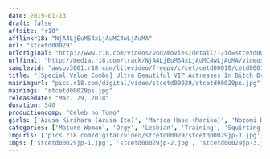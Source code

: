 ```yaml
---
date: 2019-01-13
draft: false
affsite: "r18"
afflinkr18: "NjA4LjEuMS4xLjAuMC4wLjAuMA"
url: "stcetd00029"
urloriginal: "http://www.r18.com/videos/vod/movies/detail/-/id=stcetd00029"
urlfinal: "http://media.r18.com/track/NjA4LjEuMS4xLjAuMC4wLjAuMA/videos/vod/movies/detail/-/id=stcetd00029"
samplevid: "awspv3001.r18.com/litevideo/freepv/c/cet/cetd00018/cetd00018_dmb_w.mp4"
title: "[Special Value Combo] Ultra Beautiful VIP Actresses In Bitch Breaking In Impregnation Sex! Yu Kawakami Marika Azusa Kirihara Kana Nagasawa Nozomi Hazuki Ren Azumi"
mainimgurl: "pics.r18.com/digital/video/stcetd00029/stcetd00029ps.jpg"
mainimgs: "stcetd00029ps.jpg"
releasedate: "Mar. 29, 2018"
duration: 540
productioncomp: "Celeb no Tomo"
girls: ['Azusa Kirihara (Azusa Ito)', 'Marica Hase (Marika)', 'Nozomi Hatzuki', 'Ren Azumi', 'Kana Nagasawa', 'Yuu Kawakami']
categories: ['Mature Woman', 'Orgy', 'Lesbian', 'Training', 'Squirting', 'Set Items']
imgurls: ['pics.r18.com/digital/video/stcetd00029/stcetd00029jp-1.jpg', 'pics.r18.com/digital/video/stcetd00029/stcetd00029jp-2.jpg', 'pics.r18.com/digital/video/stcetd00029/stcetd00029jp-3.jpg', 'pics.r18.com/digital/video/stcetd00029/stcetd00029jp-4.jpg', 'pics.r18.com/digital/video/stcetd00029/stcetd00029jp-5.jpg', 'pics.r18.com/digital/video/stcetd00029/stcetd00029jp-6.jpg', 'pics.r18.com/digital/video/stcetd00029/stcetd00029jp-7.jpg', 'pics.r18.com/digital/video/stcetd00029/stcetd00029jp-8.jpg', 'pics.r18.com/digital/video/stcetd00029/stcetd00029jp-9.jpg', 'pics.r18.com/digital/video/stcetd00029/stcetd00029jp-10.jpg', 'pics.r18.com/digital/video/stcetd00029/stcetd00029jp-11.jpg', 'pics.r18.com/digital/video/stcetd00029/stcetd00029jp-12.jpg', 'pics.r18.com/digital/video/stcetd00029/stcetd00029jp-13.jpg', 'pics.r18.com/digital/video/stcetd00029/stcetd00029jp-14.jpg', 'pics.r18.com/digital/video/stcetd00029/stcetd00029jp-15.jpg', 'pics.r18.com/digital/video/stcetd00029/stcetd00029jp-16.jpg', 'pics.r18.com/digital/video/stcetd00029/stcetd00029jp-17.jpg', 'pics.r18.com/digital/video/stcetd00029/stcetd00029jp-18.jpg', 'pics.r18.com/digital/video/stcetd00029/stcetd00029jp-19.jpg', 'pics.r18.com/digital/video/stcetd00029/stcetd00029jp-20.jpg']
imgs: ['stcetd00029jp-1.jpg', 'stcetd00029jp-2.jpg', 'stcetd00029jp-3.jpg', 'stcetd00029jp-4.jpg', 'stcetd00029jp-5.jpg', 'stcetd00029jp-6.jpg', 'stcetd00029jp-7.jpg', 'stcetd00029jp-8.jpg', 'stcetd00029jp-9.jpg', 'stcetd00029jp-10.jpg', 'stcetd00029jp-11.jpg', 'stcetd00029jp-12.jpg', 'stcetd00029jp-13.jpg', 'stcetd00029jp-14.jpg', 'stcetd00029jp-15.jpg', 'stcetd00029jp-16.jpg', 'stcetd00029jp-17.jpg', 'stcetd00029jp-18.jpg', 'stcetd00029jp-19.jpg', 'stcetd00029jp-20.jpg']
---
```


